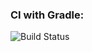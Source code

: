 ### CI with Gradle: 
![Build Status](https://img.shields.io/github/actions/workflow/status/dmitry-mak/testauto-diplom/gradle.yml?branch=main)
